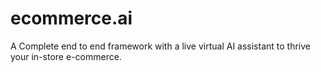 # ecommerce.ai
A Complete end to end framework with a live virtual AI assistant to thrive your in-store e-commerce.
